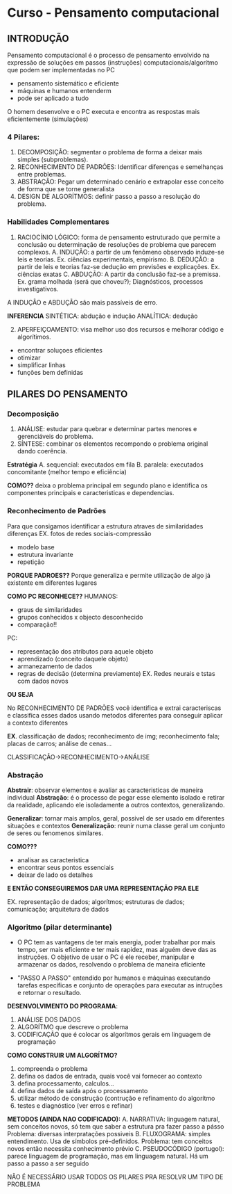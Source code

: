 # Curso - Pensamento computacional

## INTRODUÇÃO

Pensamento computacional é o processo de pensamento envolvido na expressão de soluções em passos (instruções) computacionais/algorítmo que podem ser implementadas no PC

- pensamento sistemático e eficiente
- máquinas e humanos entenderm
- pode ser aplicado a tudo

O homem desenvolve e o PC executa e encontra as respostas mais eficientemente (simulações)

### 4 Pilares:
1. DECOMPOSIÇÃO: segmentar o problema de forma a deixar mais simples (subproblemas).
2. RECONHECIMENTO DE PADRÕES: Identificar diferenças e semelhanças entre problemas.
3. ABSTRAÇÃO: Pegar um determinado cenário e extrapolar esse conceito de forma que se torne generalista
4. DESIGN DE ALGORÍTMOS: definir passo a passo a resolução do problema.

### Habilidades Complementares
1. RACIOCÍNIO LÓGICO: forma de pensamento estruturado que permite a conclusão ou determinação de resoluções de problema que parecem complexos.
A. INDUÇÃO: a partir de um fenômeno observado induze-se leis e teorias. Ex. ciências experimentais, empirismo.
B. DEDUÇÃO: a partir de leis e teorias faz-se dedução em previsões e explicações. Ex. ciências exatas
C. ABDUÇÃO: A partir da conclusão faz-se a premissa. Ex. grama molhada (será que choveu?); Diagnósticos, processos investigativos.

A INDUÇÃO e ABDUÇÃO são mais passíveis de erro.

**INFERENCIA** 
SINTÉTICA: abdução e indução
ANALÍTICA: dedução

2. APERFEIÇOAMENTO: visa melhor uso dos recursos e melhorar código e algorítimos.
* encontrar soluçoes eficientes
* otimizar
* simplificar linhas
* funções bem definidas

## PILARES DO PENSAMENTO
### Decomposição
1. ANÁLISE: estudar para quebrar e determinar partes menores e
gerenciáveis do problema. 
2. SÍNTESE: combinar os elementos recompondo o problema original
dando coerência.

**Estratégia**
A. sequencial: executados em fila
B. paralela: executados concomitante (melhor tempo e eficiência)

**COMO??**
deixa o problema principal em segundo plano e identifica os componentes principais e caracteristicas e dependencias.

### Reconhecimento de Padrões

Para que consigamos identificar a estrutura atraves de similaridades diferenças
EX. fotos de redes sociais-compressão

- modelo base
- estrutura invariante
- repetição

**PORQUE PADROES??**
Porque generaliza e permite utilização de  algo já existente em diferentes lugares

**COMO PC RECONHECE??**
HUMANOS: 
- graus de similaridades
- grupos conhecidos x objecto desconhecido
- comparação!!

PC: 
- representação dos atributos para aquele objeto
- aprendizado (conceito daquele objeto)
- armanezamento de dados
- regras de decisão (determina  previamente)
EX. Redes neurais e tstas com dados novos

**OU SEJA**

No RECONHECIMENTO DE PADRÕES você identifica e extrai  caracteriscas e classifica esses dados usando metodos diferentes para conseguir aplicar a contexto diferentes

**EX**. classificação de dados; reconhecimento de img; reconhecimento fala; placas de carros; análise de cenas...

CLASSIFICAÇÃO->RECONHECIMENTO->ANÁLISE

### Abstração
**Abstrair**: observar elementos e avaliar as caracteristicas de  maneira individual
**Abstração**: é o processo de pegar esse elemento isolado e retirar da realidade, aplicando ele isoladamente a outros contextos, generalizando.

**Generalizar**: tornar mais amplos, geral, possivel de ser usado em diferentes situações e contextos
**Generalização**: reunir numa classe geral um conjunto de seres ou fenomenos similares.

**COMO???**
- analisar as caracteristica
- encontrar seus pontos essenciais
- deixar de lado os detalhes

**E ENTÃO CONSEGUIREMOS DAR UMA REPRESENTAÇÃO PRA ELE**

EX. representação de dados; algorítmos; estruturas de dados; comunicação; arquitetura de dados

### Algoritmo (pilar determinante)

* O PC tem as vantagens de ter mais energia, poder trabalhar por mais tempo, ser mais eficiente e ter mais rapidez, mas alguém deve das as instruções. O objetivo de usar o PC é ele receber, manipular e armazenar os dados, resolvendo o problema de maneira eficiente

* "PASSO A PASSO" entendido por humanos e máquinas executando tarefas específicas e conjunto de operações para executar as intruções e retornar o resultado.

**DESENVOLVIMENTO DO PROGRAMA**:
1. ANÁLISE DOS DADOS
2. ALGORÍTMO que descreve o problema
3. CODIFICAÇÃO que é colocar os algorítmos gerais  em linguagem de programação

**COMO CONSTRUIR UM ALGORÍTMO?**
1. compreenda o problema 
2. defina os dados de entrada, quais você vai fornecer ao contexto
3. defina processamento, calculos...
4. defina dados de saída após o processamento
5. utilizar método de construção (contrução e refinamento do algorítmo
6. testes e diagnóstico (ver erros e refinar)

**METODOS (AINDA NAO CODIFICADO):**
A. NARRATIVA: linguagem natural, sem conceitos novos, só tem que saber a estrutura pra fazer passo a pásso
Problema: diversas interpratações possiveis
B. FLUXOGRAMA: simples entendimento. Usa de símbolos pré-definidos. 
Problema: tem conceitos novos então necessita conhecimento prévio
C. PSEUDOCÓDIGO (portugol): parece linguagem de programação, mas em linguagem natural. Há um passo a passo a ser seguido

NÃO É NECESSÁRIO USAR TODOS OS PILARES PRA RESOLVR UM TIPO DE PROBLEMA










